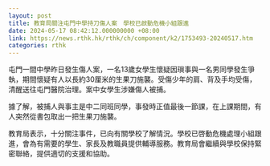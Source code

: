 ```yaml
---
layout: post
title: 教育局關注屯門中學持刀傷人案　學校已啟動危機小組跟進
date: 2024-05-17 08:42:12.000000000 +08:00
link: https://news.rthk.hk/rthk/ch/component/k2/1753493-20240517.htm
categories: rthk
---
```


屯門一間中學昨日發生傷人案，一名13歲女學生懷疑因瑣事與一名男同學發生爭執，期間懷疑有人以長約30厘米的生果刀施襲。受傷少年的肩、背及手均受傷，清醒送往屯門醫院治理。案中女學生涉嫌傷人被捕。

據了解，被捕人與事主是中二同班同學，事發時正值最後一節課，在上課期間，有人突然從書包取出一把生果刀施襲。

教育局表示，十分關注事件，已向有關學校了解情況。學校已啓動危機處理小組跟進，會為有需要的學生、家長及教職員提供輔導服務。教育局會繼續與學校保持緊密聯絡，提供適切的支援和協助。
